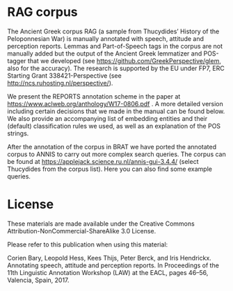 # RAG corpus

The Ancient Greek corpus RAG (a sample from Thucydides’ History of the Peloponnesian War) is manually annotated with speech, attitude and perception reports. Lemmas and Part-of-Speech tags in the corpus are not manually added but the output of the Ancient Greek lemmatizer and POS-tagger that we developed (see https://github.com/GreekPerspective/glem, also for the accuracy). The research is supported by the EU under FP7, ERC Starting Grant 338421-Perspective (see http://ncs.ruhosting.nl/perspective/).

We present the REPORTS annotation scheme in the paper at https://www.aclweb.org/anthology/W17-0806.pdf . A more detailed version including certain decisions that we made in the manual can be found below. We also provide an accompanying list of embedding entities and their (default) classification rules we used, as well as an explanation of the POS strings.
 
After the annotation of the corpus in BRAT we have ported the annotated corpus to ANNIS to carry out more complex search queries. The corpus can be found at https://applejack.science.ru.nl/annis-gui-3.4.4/ (select Thucydides from the corpus list). Here you can also find some example queries. 

# License

These materials are made available under the Creative Commons Attribution-NonCommercial-ShareAlike 3.0 License.

Please refer to this publication when using this material:

Corien Bary, Leopold Hess, Kees Thijs, Peter Berck, and Iris Hendrickx. Annotating speech, attitude and perception reports.
In Proceedings of the 11th Linguistic Annotation Workshop (LAW) at the EACL, pages 46–56, Valencia, Spain, 2017.
